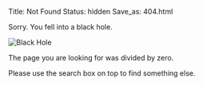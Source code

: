 Title: Not Found
Status: hidden
Save_as: 404.html

Sorry. You fell into a black hole.

![Black Hole]({filename}/images/black_hole.gif)

The page you are looking for was divided by zero.

Please use the search box on top to find something else.

